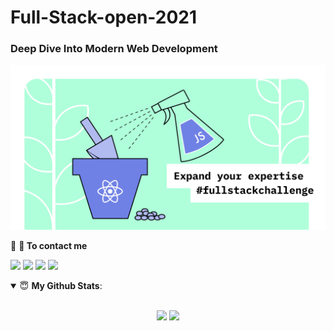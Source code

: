 # Full-Stack-open-2021
### Deep Dive Into Modern Web Development




[<img src ="https://github.com/mesfint/Full-Stack-open-2021/blob/main/fullStack2021.jpg">](https://github.com/mesfint/Full-Stack-open-2021)


<!--
**mesfint/mesfint** is a ✨ _special_ ✨ repository because its `README.md` (this file) appears on your GitHub profile.

##  Deep Dive Into Modern Web Development

### What to learn from this course
 React, Redux, Node.js, MongoDB, GraphQL and TypeScript in one go! 

- React ...
- Redux ...
- Node.js ...
- MongoDB ...
- GraphQL ...
- TypeScript ...


####  This course will introduce you to modern JavaScript-based web development. The main focus is on building single page applications with ReactJS that use REST APIs built with Node.js.
-->


<summary>🤝 <b>💬 To contact me</b></summary>

[<img src ="https://img.shields.io/badge/full stack 2021-%23.svg?&style=for-the-badge&logo=&logoColor=white%22">](https://github.com/mesfint/Full-Stack-open-2021)
[<img src="https://img.shields.io/badge/twitter-%231DA1F2.svg?&style=for-the-badge&logo=twitter&logoColor=white" />](https://twitter.com/MesfinTe) 
[<img src="https://img.shields.io/badge/linkedin-%230077B5.svg?&style=for-the-badge&logo=linkedin&logoColor=white" />](https://www.linkedin.com/in/mesfin/)
[<img src = "https://img.shields.io/badge/instagram-%23E4405F.svg?&style=for-the-badge&logo=instagram&logoColor=white">](https://www.instagram.com/mesfint2020/)

<details open>
 <summary> 😇 <b>My Github Stats</b>: </summary>

<br>

<p align = "center">
  <img src = "https://github-readme-stats.vercel.app/api?username=mesfint&show_icons=true&theme=tokyonight&line_height=27">
  <img src = "https://github-readme-stats.vercel.app/api/top-langs/?username=mesfint&show=css,javaScript,html&theme=tokyonight">
</p>

</details>
